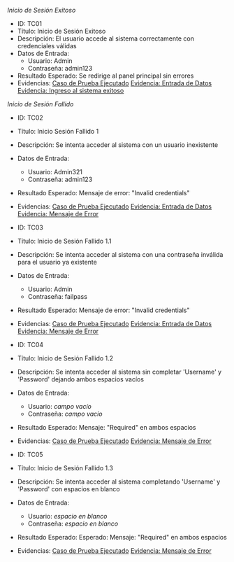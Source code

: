 *Inicio de Sesión Exitoso*
- ID: TC01
- Título: Inicio de Sesión Exitoso
- Descripción: El usuario accede al sistema correctamente con credenciales válidas
- Datos de Entrada:
    * Usuario: Admin
    * Contraseña: admin123
- Resultado Esperado: Se redirige al panel principal sin errores
- Evidencias:
    [Caso de Prueba Ejecutado](../Imagenes/image-0.png)
    [Evidencia: Entrada de Datos](../Imagenes/image-1.png)
    [Evidencia: Ingreso al sistema exitoso](../Imagenes/image-2.png)

*Inicio de Sesión Fallido*
- ID: TC02
- Título: Inicio Sesión Fallido 1
- Descripción: Se intenta acceder al sistema con un usuario inexistente
- Datos de Entrada:
    * Usuario: Admin321
    * Contraseña: admin123
- Resultado Esperado: Mensaje de error: "Invalid credentials"
- Evidencias:
    [Caso de Prueba Ejecutado](../Imagenes/image-3.png)
    [Evidencia: Entrada de Datos](../Imagenes/image-4.png)
    [Evidencia: Mensaje de Error](../Imagenes/image-5.png)

- ID: TC03
- Título: Inicio de Sesión Fallido 1.1
- Descripción: Se intenta acceder al sistema con una contraseña inválida para el usuario ya existente
- Datos de Entrada:
    * Usuario: Admin
    * Contraseña: failpass
- Resultado Esperado: Mensaje de error: "Invalid credentials"
- Evidencias:
    [Caso de Prueba Ejecutado](../Imagenes/image-6.png)
    [Evidencia: Entrada de Datos](../Imagenes/image-7.png)
    [Evidencia: Mensaje de Error](../Imagenes/image-8.png)

- ID: TC04
- Título: Inicio de Sesión Fallido 1.2
- Descripción: Se intenta acceder al sistema sin completar 'Username' y 'Password' dejando ambos espacios vacíos
- Datos de Entrada:
    * Usuario: *campo vacío*
    * Contraseña: *campo vacío*
- Resultado Esperado: Mensaje: "Required" en ambos espacios
- Evidencias:
    [Caso de Prueba Ejecutado](../Imagenes/image-9.png)
    [Evidencia: Mensaje de Error](../Imagenes/image-10.png)

- ID: TC05
- Título: Inicio de Sesión Fallido 1.3
- Descripción: Se intenta acceder al sistema completando 'Username' y 'Password' con espacios en blanco
- Datos de Entrada:
    * Usuario: *espacio en blanco*
    * Contraseña: *espacio en blanco*
- Resultado Esperado: Esperado: Mensaje: "Required" en ambos espacios
- Evidencias:
    [Caso de Prueba Ejecutado](../Imagenes/image-11.png)
    [Evidencia: Mensaje de Error](../Imagenes/image-12.png)